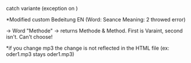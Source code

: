 catch variante (exception on <span class="mentioun_adress"></span>)

*Modified custom Bedeitung EN (Word: Seance Meaning: 2 throwed error)


-> Word "Methode" -> returns Methode & Method. First is Varaint, second isn't. Can't choose!

*if you change mp3 the change is not reflected in the HTML file (ex: oder1.mp3 stays oder1.mp3)
